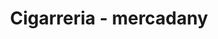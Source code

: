 ---
title: "Cigarreria - mercadany"
url: /engativa/cigarreria-mercadany/
shop: tienda de variedades
---